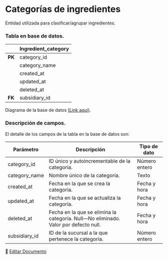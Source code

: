 # Categorías de ingredientes

Entidad utilizada para clasificar/agrupar ingredientes.

### **Tabla en base de datos.**

|  | Ingredient_category |
|-|-|
| **PK** | category_id |
|  | category_name |
|  | created_at |
|  | updated_at |
|  | deleted_at |
| **FK** | subsidiary_id |

Diagrama de la base de datos [(Link aquí)](https://app.diagrams.net/#G1TR1Q9nC36PcOae7jeaJIxgDLTjUUpkfL).

### **Descripción de campos.**

El detalle de los campos de la tabla en la base de datos son:

| Parámetro | Descripción | Tipo de dato |
|-|-|-|
| category_id | ID único y autoincrementable de la categoría. | Número entero |
| category_name | Nombre único de la categoría. | Texto |
| created_at | Fecha en la que se crea la categoría. | Fecha y hora |
| updated_at | Fecha en la que se actualiza la categoría. | Fecha y hora |
| deleted_at | Fecha en la que se elimina la categoría. Null—No eliminado. Valor por defecto null. | Fecha y hora |
| subsidiary_id | ID de la sucursal a la que pertenece la categoría. | Número entero |

📝 [Editar Documento](https://github.com/4uRest/documentation)